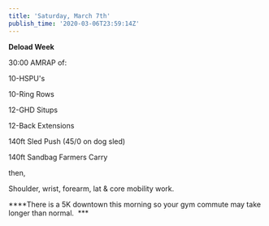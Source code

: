 ```yaml
---
title: 'Saturday, March 7th'
publish_time: '2020-03-06T23:59:14Z'
---
```


**Deload Week**

30:00 AMRAP of:

10-HSPU's

10-Ring Rows

12-GHD Situps

12-Back Extensions

140ft Sled Push (45/0 on dog sled)

140ft Sandbag Farmers Carry

then,

Shoulder, wrist, forearm, lat & core mobility work.

***\*There is a 5K downtown this morning so your gym commute may take
longer than normal.  ***
